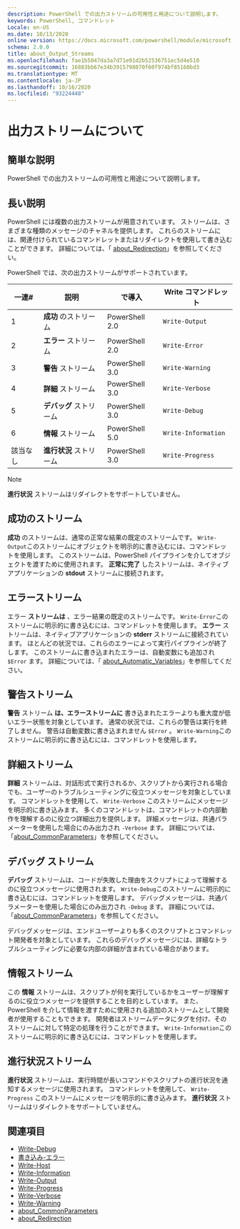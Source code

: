 ```yaml
---
description: PowerShell での出力ストリームの可用性と用途について説明します。
keywords: PowerShell, コマンドレット
Locale: en-US
ms.date: 10/13/2020
online version: https://docs.microsoft.com/powershell/module/microsoft.powershell.core/about/about_output_streams?view=powershell-7&WT.mc_id=ps-gethelp
schema: 2.0.0
title: about_Output_Streams
ms.openlocfilehash: fae1b5047da3a7d71e91d2b52536751ec5d4e510
ms.sourcegitcommit: 16883bb67e34b3915798070f60f974bf85160bd3
ms.translationtype: MT
ms.contentlocale: ja-JP
ms.lasthandoff: 10/16/2020
ms.locfileid: "93224448"
---
```

# <a name="about-output-streams"></a>出力ストリームについて

## <a name="short-description"></a>簡単な説明
PowerShell での出力ストリームの可用性と用途について説明します。

## <a name="long-description"></a>長い説明

PowerShell には複数の出力ストリームが用意されています。 ストリームは、さまざまな種類のメッセージのチャネルを提供します。 これらのストリームには、関連付けられているコマンドレットまたはリダイレクトを使用して書き込むことができます。 詳細については、「 [about_Redirection](about_Redirection.md)」を参照してください。

PowerShell では、次の出力ストリームがサポートされています。

| 一連# |      説明       | で導入  |    Write コマンドレット     |
| -------- | ---------------------- | -------------- | ------------------- |
| 1        | **成功** のストリーム     | PowerShell 2.0 | `Write-Output`      |
| 2        | **エラー** ストリーム       | PowerShell 2.0 | `Write-Error`       |
| 3        | **警告** ストリーム     | PowerShell 3.0 | `Write-Warning`     |
| 4        | **詳細** ストリーム     | PowerShell 3.0 | `Write-Verbose`     |
| 5        | **デバッグ** ストリーム       | PowerShell 3.0 | `Write-Debug`       |
| 6        | **情報** ストリーム | PowerShell 5.0 | `Write-Information` |
| 該当なし      | **進行状況** ストリーム    | PowerShell 3.0 | `Write-Progress`    |

> [!NOTE]
> **進行状況** ストリームはリダイレクトをサポートしていません。

## <a name="success-stream"></a>成功のストリーム

**成功** のストリームは、通常の正常な結果の既定のストリームです。
`Write-Output`このストリームにオブジェクトを明示的に書き込むには、コマンドレットを使用します。 このストリームは、PowerShell パイプラインを介してオブジェクトを渡すために使用されます。 **正常に完了** したストリームは、ネイティブアプリケーションの **stdout** ストリームに接続されます。

## <a name="error-stream"></a>エラーストリーム

エラー **ストリームは** 、エラー結果の既定のストリームです。 `Write-Error`このストリームに明示的に書き込むには、コマンドレットを使用します。 **エラー** ストリームは、ネイティブアプリケーションの **stderr** ストリームに接続されています。 ほとんどの状況では、これらのエラーによって実行パイプラインが終了します。 このストリームに書き込まれたエラーは、自動変数にも追加され `$Error` ます。 詳細については、「 [about_Automatic_Variables](about_Automatic_Variables.md)」を参照してください。

## <a name="warning-stream"></a>警告ストリーム

**警告** ストリーム **は、エラーストリームに** 書き込まれたエラーよりも重大度が低いエラー状態を対象としています。 通常の状況では、これらの警告は実行を終了しません。 警告は自動変数に書き込まれません `$Error` 。 `Write-Warning`このストリームに明示的に書き込むには、コマンドレットを使用します。

## <a name="verbose-stream"></a>詳細ストリーム

**詳細** ストリームは、対話形式で実行されるか、スクリプトから実行される場合でも、ユーザーのトラブルシューティングに役立つメッセージを対象としています。 コマンドレットを使用して、 `Write-Verbose` このストリームにメッセージを明示的に書き込みます。 多くのコマンドレットは、コマンドレットの内部動作を理解するのに役立つ詳細出力を提供します。 詳細メッセージは、共通パラメーターを使用した場合にのみ出力され `-Verbose` ます。 詳細については、「[about_CommonParameters](about_CommonParameters.md)」を参照してください。

## <a name="debug-stream"></a>デバッグ ストリーム

**デバッグ** ストリームは、コードが失敗した理由をスクリプトによって理解するのに役立つメッセージに使用されます。 `Write-Debug`このストリームに明示的に書き込むには、コマンドレットを使用します。 デバッグメッセージは、共通パラメーターを使用した場合にのみ出力され `-Debug` ます。 詳細については、「[about_CommonParameters](about_CommonParameters.md)」を参照してください。

デバッグメッセージは、エンドユーザーよりも多くのスクリプトとコマンドレット開発者を対象としています。 これらのデバッグメッセージには、詳細なトラブルシューティングに必要な内部の詳細が含まれている場合があります。

## <a name="information-stream"></a>情報ストリーム

この **情報** ストリームは、スクリプトが何を実行しているかをユーザーが理解するのに役立つメッセージを提供することを目的としています。 また、PowerShell を介して情報を渡すために使用される追加のストリームとして開発者が使用することもできます。 開発者はストリームデータにタグを付け、そのストリームに対して特定の処理を行うことができます。 `Write-Information`このストリームに明示的に書き込むには、コマンドレットを使用します。

## <a name="progress-stream"></a>進行状況ストリーム

**進行状況** ストリームは、実行時間が長いコマンドやスクリプトの進行状況を通知するメッセージに使用されます。 コマンドレットを使用して、 `Write-Progress` このストリームにメッセージを明示的に書き込みます。 **進行状況** ストリームはリダイレクトをサポートしていません。

## <a name="see-also"></a>関連項目

- [Write-Debug](xref:Microsoft.PowerShell.Utility.Write-Debug)
- [書き込み-エラー](xref:Microsoft.PowerShell.Utility.Write-Error)
- [Write-Host](xref:Microsoft.PowerShell.Utility.Write-Host)
- [Write-Information](xref:Microsoft.PowerShell.Utility.Write-Information)
- [Write-Output](xref:Microsoft.PowerShell.Utility.Write-Output)
- [Write-Progress](xref:Microsoft.PowerShell.Utility.Write-Progress)
- [Write-Verbose](xref:Microsoft.PowerShell.Utility.Write-Verbose)
- [Write-Warning](xref:Microsoft.PowerShell.Utility.Write-Warning)
- [about_CommonParameters](about_CommonParameters.md)
- [about_Redirection](about_Redirection.md)
